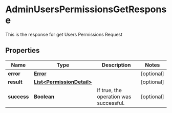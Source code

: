 

# AdminUsersPermissionsGetResponse

This is the response for get Users Permissions Request
## Properties

Name | Type | Description | Notes
------------ | ------------- | ------------- | -------------
**error** | [**Error**](Error.md) |  |  [optional]
**result** | [**List&lt;PermissionDetail&gt;**](PermissionDetail.md) |  |  [optional]
**success** | **Boolean** | If true, the operation was successful. |  [optional]



